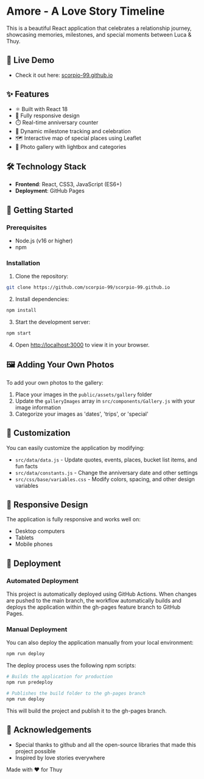 # Amore - A Love Story Timeline

This is a beautiful React application that celebrates a relationship journey, showcasing memories, milestones, and special moments between Luca & Thuy.

## 🚀 Live Demo
- Check it out here: [scorpio-99.github.io](https://scorpio-99.github.io)

## ✨ Features
- ⚛️ Built with React 18
- 📱 Fully responsive design
- ⏱️ Real-time anniversary counter
- 📅 Dynamic milestone tracking and celebration
- 🗺️ Interactive map of special places using Leaflet
- 📸 Photo gallery with lightbox and categories

## 🛠️ Technology Stack
- **Frontend**: React, CSS3, JavaScript (ES6+)
- **Deployment**: GitHub Pages

## 🚀 Getting Started

### Prerequisites
- Node.js (v16 or higher)
- npm

### Installation
1. Clone the repository:
```sh
git clone https://github.com/scorpio-99/scorpio-99.github.io
```

2. Install dependencies:
```sh
npm install
```

3. Start the development server:
```sh
npm start
```

4. Open [http://localhost:3000](http://localhost:3000) to view it in your browser.

## 🖼️ Adding Your Own Photos
To add your own photos to the gallery:

1. Place your images in the `public/assets/gallery` folder
2. Update the `galleryImages` array in `src/components/Gallery.js` with your image information
3. Categorize your images as 'dates', 'trips', or 'special'

## 📝 Customization
You can easily customize the application by modifying:

- `src/data/data.js` - Update quotes, events, places, bucket list items, and fun facts
- `src/data/constants.js` - Change the anniversary date and other settings
- `src/css/base/variables.css` - Modify colors, spacing, and other design variables

## 📱 Responsive Design
The application is fully responsive and works well on:
- Desktop computers
- Tablets
- Mobile phones

## 🚀 Deployment

### Automated Deployment
This project is automatically deployed using GitHub Actions. When changes are pushed to the main branch, the workflow automatically builds and deploys the application within the gh-pages feature branch to GitHub Pages.

### Manual Deployment
You can also deploy the application manually from your local environment:

```sh
npm run deploy
```

The deploy process uses the following npm scripts:
```sh
# Builds the application for production
npm run predeploy

# Publishes the build folder to the gh-pages branch
npm run deploy
```

This will build the project and publish it to the gh-pages branch.

## 💖 Acknowledgements
- Special thanks to github and all the open-source libraries that made this project possible
- Inspired by love stories everywhere

Made with ❤️ for Thuy
